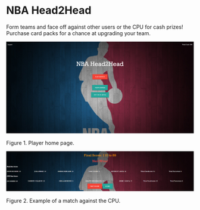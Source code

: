 # NBA Head2Head

Form teams and face off against other users or the CPU for cash prizes! Purchase card packs for a chance at upgrading your team.

![alt text](https://github.com/neilr23/NBA-Head2Head/blob/master/user_homepage.png?raw=true)

Figure 1. Player home page.

![alt text](https://github.com/neilr23/NBA-Head2Head/blob/master/match_example.png?raw=true)

Figure 2. Example of a match against the CPU.
